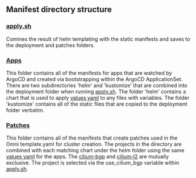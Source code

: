 ## Manifest directory structure

### [apply.sh](apply.sh)

Comines the result of helm templating with the static manifests and saves to the deployment and patches folders.

### [Apps](apps)

This folder contains all of the manifests for apps that are watched by ArgoCD and created via bootstrapping within the ArgoCD ApplicationSet. There are two subdirectories 'helm' and 'kustomize' that are combined into the deployment folder when running [apply.sh](apply.sh). The folder 'helm' contains a chart that is used to apply [values yaml](apps/helm/values.yaml) to any files with variables. The folder 'kustomize' contains all of the static files that are copied to the deployment folder verbatim.

### [Patches](patches)

This folder contains all of the manifests that create patches used in the Omni template.yaml for cluster creation. The projects in the directory are combined with each matching chart under the helm folder using the same [values yaml](apps/helm/values.yaml) for the apps. The [cilium-bgp](patches/kustomize/cilium-bgp) and [cilium-l2](patches/kustomize/cilium-l2) are mutually exclusive. The project is selected via the use_cilium_bgp variable within [apply.sh](apply.sh).